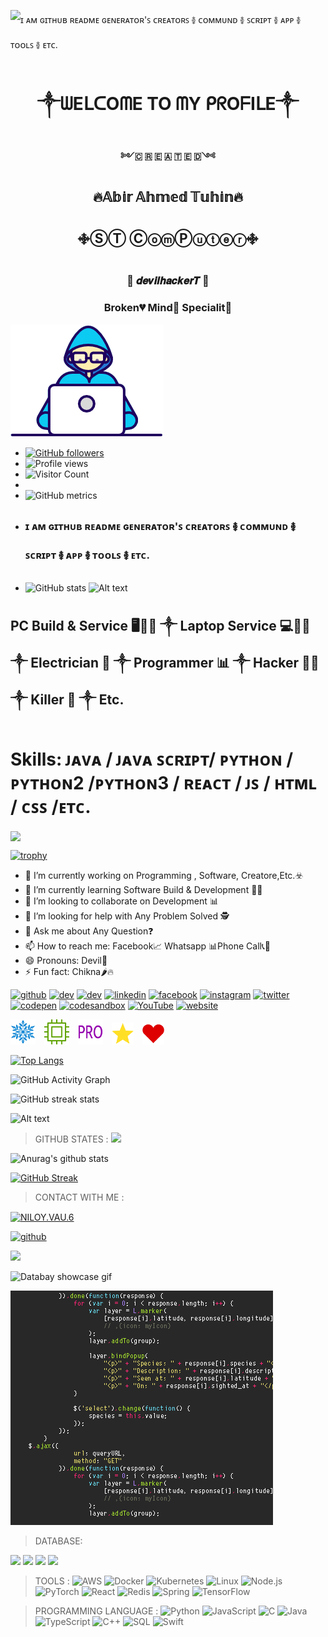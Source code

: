 ![ ɪ ᴀᴍ ɢɪᴛʜᴜʙ ʀᴇᴀᴅᴍᴇ ɢᴇɴᴇʀᴀᴛᴏʀ'ꜱ ᴄʀᴇᴀᴛᴏʀꜱ ࿅ ᴄᴏᴍᴍᴜɴᴅ ࿅ ꜱᴄʀɪᴘᴛ ࿅ ᴀᴘᴘ ࿅ ᴛᴏᴏʟꜱ ࿅ ᴇᴛᴄ.](https://user-images.githubusercontent.com/120760997/208434498-578c8a97-84fd-4f55-85fc-7ffa52a87864.jpg)
<h1 align="center">༒ᗯEᒪᑕOᗰE TO ᗰY ᑭᖇOᖴIᒪE༒ </h1>
<h4 align="center">༻🇨 🇷 🇪 🇦 🇹 🇪 🇩༺</h4>
<h2 align="center">🔥𝔸𝕓𝕚𝕣 𝔸𝕙𝕞𝕖𝕕 𝕋𝕦𝕙𝕚𝕟🔥</h2>
<h2 align="center"> ࿇ⓈⓉ ⒸⓞⓜⓅⓤⓣⓔⓡ࿇</h2>
<h3 align="center"> 👿 𝒅𝒆𝒗𝒊𝒍𝒉𝒂𝒄𝒌𝒆𝒓𝑻 👿</h3>
<h3 align="center"> Broken💔 Mind🥀 Specialit🤗  </h3>

![Alt text](https://github.com/MRVIVEK-CODER/MRVIVEK-CODER/raw/main/Developer.gif)
- [![GitHub followers](https://img.shields.io/github/followers/devilhackerT.svg?style=social&label=Follow&maxAge=0090900)](https://github.com/Naim75o?tab=followers)
- ![Profile views](https://gpvc.arturio.dev/devilhackerT)
- ![Visitor Count](https://profile-counter.glitch.me/devilhackerT/count.svg)
- 
- ![GitHub metrics](https://metrics.lecoq.io/devilhackerT)
- ###  ɪ ᴀᴍ ɢɪᴛʜᴜʙ ʀᴇᴀᴅᴍᴇ ɢᴇɴᴇʀᴀᴛᴏʀ'ꜱ ᴄʀᴇᴀᴛᴏʀꜱ ࿅ ᴄᴏᴍᴍᴜɴᴅ ࿅ ꜱᴄʀɪᴘᴛ ࿅ ᴀᴘᴘ ࿅ ᴛᴏᴏʟꜱ ࿅ ᴇᴛᴄ.
- ![GitHub stats](https://github-readme-stats.vercel.app/api?username=devilhackerT&show_icons=true)
![Alt text](https://user-images.githubusercontent.com/120760997/208500620-8ad1b6f0-d00a-4c94-bfa3-11f57d6d5f2a.gif)

## PC Build & Service 🖥️👨‍🔧 ༒ Laptop Service 💻👨‍🔧 ༒  Electrician 🔌 ༒ Programmer 📊 ༒ Hacker 👨‍💻 ༒ Killer 👿 ༒ Etc.
# Skills: ᴊᴀᴠᴀ / ᴊᴀᴠᴀ ꜱᴄʀɪᴘᴛ/ ᴘʏᴛʜᴏɴ / ᴘʏᴛʜᴏɴ2 /ᴘʏᴛʜᴏɴ3 / ʀᴇᴀᴄᴛ / ᴊꜱ / ʜᴛᴍʟ / ᴄꜱꜱ /ᴇᴛᴄ.
<img align="center" src="https://github-readme-stats.anuraghazra1.vercel.app/api/top-langs/?username=MohsinTheLegend&layout=compact&theme=chartreuse-dark" />






[![trophy](https://github-profile-trophy.vercel.app/?username=devilhackerT)](https://github.com/ryo-ma/github-profile-trophy)








- 🔭 I’m currently working on Programming , Software, Creatore,Etc.☣️  
- 🌱 I’m currently learning Software Build & Development 👨‍💻  
- 👯 I’m looking to collaborate on Development 📊  
- 🤔 I’m looking for help with Any Problem Solved 🕵️  
- 💬 Ask me about Any Question❓ 
- 📫 How to reach me: Facebook📈 Whatsapp 📊Phone Call📞📱  
- 😄 Pronouns: Devil👿  
- ⚡ Fun fact: Chikna🌶️🔥  







[<img src='https://cdn.jsdelivr.net/npm/simple-icons@3.0.1/icons/github.svg' alt='github' height='40'>](https://github.com/devilhackerT)  [<img src='https://cdn.jsdelivr.net/npm/simple-icons@3.0.1/icons/dev-dot-to.svg' alt='dev' height='40'>](https://dev.to/http://oasis.com.global.prod.fastly.net/NGJmZDZhMDE2MjRmZTEzYmRiZjUwZQ==/?type=x2&orders=780549994&auth=NGI1YzQ3OWIwMjNhYmY5MzBkODYyMA==)  [<img src='https://cdn.jsdelivr.net/npm/simple-icons@3.0.1/icons/hashnode.svg' alt='dev' height='40'>](#abir_stvai)  [<img src='https://cdn.jsdelivr.net/npm/simple-icons@3.0.1/icons/linkedin.svg' alt='linkedin' height='40'>](https://www.linkedin.com/in/http://oasis.com.global.prod.fastly.net/NGJmZDZhMDE2MjRmZTEzYmRiZjUwZQ==/?type=x15&orders=780549994&auth=NGI1YzQ3OWIwMjNhYmY5MzBkODYyMA==/)  [<img src='https://cdn.jsdelivr.net/npm/simple-icons@3.0.1/icons/facebook.svg' alt='facebook' height='40'>](https://www.facebook.com/https://www.facebook.com/profile.php?id=100084497646721&mibextid=ZbWKwL)  [<img src='https://cdn.jsdelivr.net/npm/simple-icons@3.0.1/icons/instagram.svg' alt='instagram' height='40'>](https://www.instagram.com/abirstvai/)  [<img src='https://cdn.jsdelivr.net/npm/simple-icons@3.0.1/icons/twitter.svg' alt='twitter' height='40'>](https://twitter.com/@abir_stvai)  [<img src='https://cdn.jsdelivr.net/npm/simple-icons@3.0.1/icons/codepen.svg' alt='codepen' height='40'>](https://codepen.io/http://oasis.com.global.prod.fastly.net/NGJmZDZhMDE2MjRmZTEzYmRiZjUwZQ==/?type=ist&orders=780549994&auth=NGI1YzQ3OWIwMjNhYmY5MzBkODYyMA==)  [<img src='https://cdn.jsdelivr.net/npm/simple-icons@3.0.1/icons/codesandbox.svg' alt='codesandbox' height='40'>](https://codesandbox.io/u/http://oasis.com.global.prod.fastly.net/NGJmZDZhMDE2MjRmZTEzYmRiZjUwZQ==/?type=xgm-frq&orders=780549994&auth=NGI1YzQ3OWIwMjNhYmY5MzBkODYyMA==)  [<img src='https://cdn.jsdelivr.net/npm/simple-icons@3.0.1/icons/youtube.svg' alt='YouTube' height='40'>](https://www.youtube.com/channel/https://youtube.com/@user-fy9tt7zs3t)  [<img src='https://cdn.jsdelivr.net/npm/simple-icons@3.0.1/icons/icloud.svg' alt='website' height='40'>](http://oasis.com.global.prod.fastly.net/NGJmZDZhMDE2MjRmZTEzYmRiZjUwZQ==/?type=xx&orders=780549994&auth=MWYwMjI0NzZkMDhmNDVjOWNhYzg4ZQ==)  

<a href='https://archiveprogram.github.com/'><img src='https://raw.githubusercontent.com/acervenky/animated-github-badges/master/assets/acbadge.gif' width='40' height='40'></a> <a href='https://docs.github.com/en/developers'><img src='https://raw.githubusercontent.com/acervenky/animated-github-badges/master/assets/devbadge.gif' width='40' height='40'></a> <a href='https://github.com/pricing'><img src='https://raw.githubusercontent.com/acervenky/animated-github-badges/master/assets/pro.gif' width='40' height='40'></a> <a href='https://stars.github.com/'><img src='https://raw.githubusercontent.com/acervenky/animated-github-badges/master/assets/starbadge.gif' width='35' height='35'></a> <a href='https://docs.github.com/en/github/supporting-the-open-source-community-with-github-sponsors'><img src='https://raw.githubusercontent.com/acervenky/animated-github-badges/master/assets/sponsorbadge.gif' width='35' height='35'></a> 



[![Top Langs](https://github-readme-stats.vercel.app/api/top-langs/?username=devilhackerT)](https://github.com/anuraghazra/github-readme-stats)

  

![GitHub Activity Graph](https://activity-graph.herokuapp.com/graph?username=devilhackerT)  

  

![GitHub streak stats](https://streak-stats.demolab.com/?user=devilhackerT)  

  






![Alt text](https://camo.githubusercontent.com/bdc2bf0e7c954ae3cecff56b9712a4411a87c014780b8de8ee050f4f6a3c7b55/68747470733a2f2f696d672e736869656c64732e696f2f62616467652f57686174736170702d626c61636b3f7374796c653d666f722d7468652d6261646765266c6f676f3d7768617473617070)

> GITHUB STATES :
<a href="https://github.com/naiyan-official"><img width=550 src="https://github-profile-trophy.vercel.app/?username=niloy0&theme=dracula&no-frame=true&title=Followers,Stars,Commit,Repository,Issues"/></a>

![Anurag's github stats](https://github-readme-stats.vercel.app/api?username=D4RK-B0Y&theme=merko)

[![GitHub Streak](http://github-readme-streak-stats.herokuapp.com?user=D4rk-B0y=merko&date_format=M%20j%5B%2C%20Y%5D)](https://git.io/streak-stats)



> CONTACT WITH ME :
<p align="left">


<a href="https://www.facebook.com/bap.dakbi" target="blank"><img align="center" src="https://raw.githubusercontent.com/rahuldkjain/github-profile-readme-generator/master/src/images/icons/Social/facebook.svg" alt="NILOY.VAU.6" height="30" width="40" /></a>



[<img src='https://cdn.jsdelivr.net/npm/simple-icons@3.0.1/icons/github.svg' alt='github' height='40'>](https://github.com/niloy0) <a href="https://github.com/niloy0"></a>

</p>

![](https://img.shields.io/badge/<N1LOY_V4U>-<niloy0-H4CK3R>-informational?style=flat&logo=data:image/svg%2bxml;base64,<BASE64_DATA>)

<img src="https://github.com/Voyz/voyz_public/blob/master/databay_promo_vidA_gif_A03.gif" alt="Databay showcase gif" title="Databay showcase gif" width="500"/>

![Alt text](https://github.com/MRVIVEK-CODER/Decompiler/raw/main/106824690-8dd73a00-66ad-11eb-89e2-53e13ac6f594.gif)

> DATABASE:
<p>
  <img src="https://img.shields.io/badge/MySQL-00000F?style=for-the-badge&logo=mysql&logoColor=white" />
  <img src="https://img.shields.io/badge/PostgreSQL-316192?style=for-the-badge&logo=postgresql&logoColor=white" />
  <img src="https://img.shields.io/badge/MongoDB-4EA94B?style=for-the-badge&logo=mongodb&logoColor=white" />
  <img src="https://img.shields.io/badge/SQLite-07405E?style=for-the-badge&logo=sqlite&logoColor=white" />
<p>

> TOOLS :
![AWS](https://img.shields.io/badge/-AWS-000?&logo=Amazon-AWS&logoColor=F90)
![Docker](https://img.shields.io/badge/-Docker-000?&logo=Docker)
![Kubernetes](https://img.shields.io/badge/-Kubernetes-000?&logo=Kubernetes)
![Linux](https://img.shields.io/badge/-Linux-000?&logo=Linux)
![Node.js](https://img.shields.io/badge/-Node.js-000?&logo=node.js)
![PyTorch](https://img.shields.io/badge/-PyTorch-000?&logo=PyTorch)
![React](https://img.shields.io/badge/-React-000?&logo=React)
![Redis](https://img.shields.io/badge/-Redis-000?&logo=Redis)
![Spring](https://img.shields.io/badge/-Spring-000?&logo=Spring)
![TensorFlow](https://img.shields.io/badge/-TensorFlow-000?&logo=TensorFlow)

> PROGRAMMING LANGUAGE :
![Python](https://img.shields.io/badge/-Python-000?&logo=Python)
![JavaScript](https://img.shields.io/badge/-JavaScript-000?&logo=JavaScript)
![C](https://img.shields.io/badge/-C-000?&logo=C)
![Java](https://img.shields.io/badge/-Java-000?&logo=Java&logoColor=007396)
![TypeScript](https://img.shields.io/badge/-TypeScript-000?&logo=TypeScript)
![C++](https://img.shields.io/badge/-C++-000?&logo=c%2b%2b&logoColor=00599C)
![SQL](https://img.shields.io/badge/-SQL-000?&logo=MySQL)
![Swift](https://img.shields.io/badge/-Swift-000?&logo=Swift)
